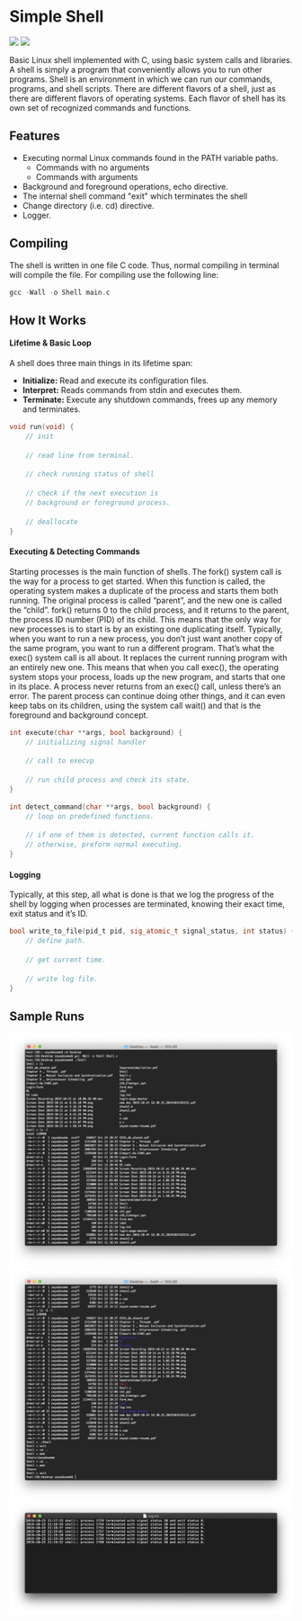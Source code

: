 # Simple Shell
<p>
  <img src="https://img.shields.io/pypi/status/Django.svg"/>
  <img src="https://img.shields.io/badge/contributions-welcome-orange.svg"/>
</p>
Basic Linux shell implemented with C, using basic system calls and libraries. A shell is simply a program that conveniently allows you to run other programs. Shell is an environment in which we can run our commands, programs, and shell scripts. There are different flavors of a shell, just as there are different flavors of operating systems. Each flavor of shell has its own set of recognized commands and functions.

## Features
* Executing normal Linux commands found in the PATH variable paths.
  * Commands with no arguments
  * Commands with arguments
* Background and foreground operations, echo directive.
* The internal shell command "exit" which terminates the shell
* Change directory (i.e. cd) directive.
* Logger.

## Compiling
The shell is written in one file C code. Thus, normal compiling in terminal will compile the file. For compiling use the following line:

``` c
gcc -Wall -o Shell main.c
```

## How It Works
#### Lifetime & Basic Loop
A shell does three main things in its lifetime span:
* __Initialize:__ Read and execute its configuration files. 
* __Interpret:__ Reads commands from stdin and executes them.
* __Terminate:__ Execute any shutdown commands, frees up any memory and terminates.

``` c
void run(void) {
    // init
    
    // read line from terminal.

    // check running status of shell

    // check if the next execution is
    // background or foreground process.

    // deallocate
}
```

#### Executing & Detecting Commands
Starting processes is the main function of shells. The fork() system call is the way for a process to get started. When this function is called, the operating system makes a duplicate of the process and starts them both running. The original process is called “parent”, and the new one is called the “child”.  fork() returns 0 to the child process, and it returns to the parent, the process ID number (PID) of its child. This means that the only way for new processes is to start is by an existing one duplicating itself.
Typically, when you want to run a new process, you don’t just want another copy of the same program, you want to run a different program. That’s what the exec() system call is all about. It replaces the current running program with an entirely new one. This means that when you call exec(), the operating system stops your process, loads up the new program, and starts that one in its place. A process never returns from an exec() call, unless there’s an error.
The parent process can continue doing other things, and it can even keep tabs on its children, using the system call wait() and that is the foreground and background concept.

``` c
int execute(char **args, bool background) {
    // initializing signal handler

    // call to execvp

    // run child process and check its state.
}
``` 

``` c
int detect_command(char **args, bool background) {
    // loop on predefined functions.

    // if one of them is detected, current function calls it.
    // otherwise, preform normal executing.
}
``` 




#### Logging
Typically, at this step, all what is done is that we log the progress of the shell by logging when processes are terminated, knowing their exact time, exit status and it’s ID. 

``` c
bool write_to_file(pid_t pid, sig_atomic_t signal_status, int status) {
    // define path.

    // get current time.

    // write log file.
}
``` 

## Sample Runs
![Screenshot](samples/shell-1.png)
![Screenshot](samples/shell-2.png)
![Screenshot](samples/log.png)












